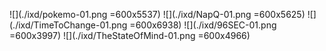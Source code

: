 ![](./ixd/pokemo-01.png =600x5537)
![](./ixd/NapQ-01.png =600x5625)
![](./ixd/TimeToChange-01.png =600x6938)
![](./ixd/96SEC-01.png =600x3997)
![](./ixd/TheStateOfMind-01.png =600x4966)
